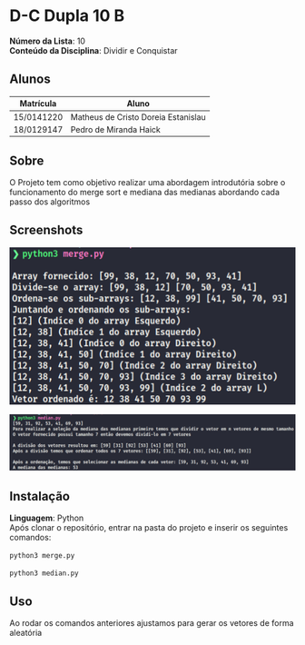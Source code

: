 # D-C Dupla 10 B

**Número da Lista**: 10<br>
**Conteúdo da Disciplina**: Dividir e Conquistar<br>

## Alunos
|Matrícula | Aluno |
| -- | -- |
| 15/0141220 |  Matheus de Cristo Doreia Estanislau |
| 18/0129147  | Pedro de Miranda Haick |

## Sobre 
O Projeto tem como objetivo realizar uma abordagem introdutória sobre o funcionamento do merge sort e mediana das medianas abordando cada passo dos algoritmos

## Screenshots
[![Merge Sort](./assets/merge.png)](./assets/merge.png)


[![Median of medians](./assets/median.png)](./assets/median.png)

## Instalação 
**Linguagem**: Python<br>
Após clonar o repositório, entrar na pasta do projeto e inserir os seguintes comandos:

```python3 merge.py```

```python3 median.py```

## Uso 
Ao rodar os comandos anteriores ajustamos para gerar os vetores de forma aleatória